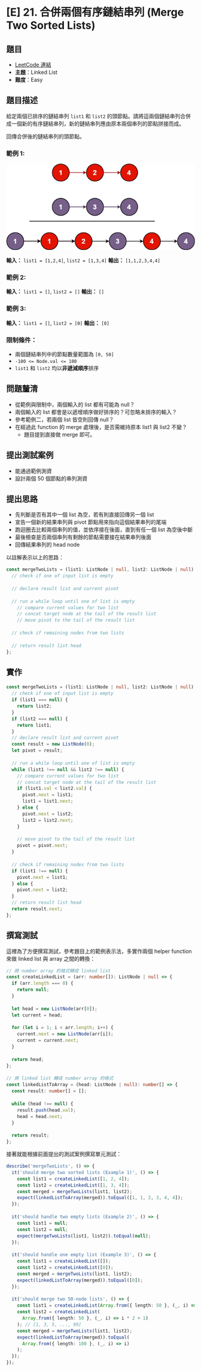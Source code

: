 # [E] 21. 合併兩個有序鏈結串列 (Merge Two Sorted Lists)

## 題目

- [LeetCode 連結](https://leetcode.com/problems/merge-two-sorted-lists)
- **主題**：Linked List
- **難度**：Easy

## 題目描述

給定兩個已排序的鏈結串列 `list1` 和 `list2` 的頭節點。請將這兩個鏈結串列合併成一個新的有序鏈結串列，新的鏈結串列應由原本兩個串列的節點拼接而成。

回傳合併後的鏈結串列的頭節點。

### 範例 1:

![21.jpg](./21.jpg)

**輸入：** `list1 = [1,2,4]`, `list2 = [1,3,4]`
**輸出：** `[1,1,2,3,4,4]`

### 範例 2:

**輸入：** `list1 = []`, `list2 = []`
**輸出：** `[]`

### 範例 3:

**輸入：** `list1 = []`, `list2 = [0]`
**輸出：** `[0]`

### 限制條件：

- 兩個鏈結串列中的節點數量範圍為 `[0, 50]`
- `-100 <= Node.val <= 100`
- `list1` 和 `list2` 均以**非遞減順序**排序

## 問題釐清

- 從範例與限制中，兩個輸入的 list 都有可能為 null？
- 兩個輸入的 list 都會是以遞增順序做好排序的？可忽略未排序的輸入？
- 參考範例二，若兩個 list 皆空則回傳 null？
- 在經過此 function 的 merge 處理後，是否需維持原本 list1 與 list2 不變？
  - 題目提到直接做 merge 即可。

## **提出測試案例**

- 能通過範例測資
- 設計兩個 50 個節點的串列測資

## 提出思路

- 先判斷是否有其中一個 list 為空，若有則直接回傳另一個 list
- 宣告一個新的結果串列與 pivot 節點用來指向這個結果串列的尾端
- 跑迴圈去比較兩個串列的值，並依序接在後面，直到有任一個 list 為空後中斷
- 最後檢查是否兩個串列有剩餘的節點需要接在結果串列後面
- 回傳結果串列的 head node

以註解表示以上的思路：

```ts
const mergeTwoLists = (list1: ListNode | null, list2: ListNode | null) => {
  // check if one of input list is empty

  // declare result list and current pivot

  // run a while loop until one of list is empty
    // compare current values for two list
    // concat target node at the tail of the result list
    // move pivot to the tail of the result list

  // check if remaining nodes from two lists

  // return result list head
};
```

## 實作

```ts
const mergeTwoLists = (list1: ListNode | null, list2: ListNode | null) => {
  // check if one of input list is empty
  if (list1 === null) {
    return list2;
  }
  if (list2 === null) {
    return list1;
  }
  // declare result list and current pivot
  const result = new ListNode(0);
  let pivot = result;

  // run a while loop until one of list is empty
  while (list1 !== null && list2 !== null) {
    // compare current values for two list
    // concat target node at the tail of the result list
    if (list1.val < list2.val) {
      pivot.next = list1;
      list1 = list1.next;
    } else {
      pivot.next = list2;
      list2 = list2.next;
    }

    // move pivot to the tail of the result list
    pivot = pivot.next;
  }

  // check if remaining nodes from two lists
  if (list1 !== null) {
    pivot.next = list1;
  } else {
    pivot.next = list2;
  }
  // return result list head
  return result.next;
};
```

## 撰寫測試

這裡為了方便撰寫測試，參考題目上的範例表示法，多實作兩個 helper function 來做 linked list 與 array 之間的轉換：

```ts
// 將 number array 的格式轉成 linked list
const createLinkedList = (arr: number[]): ListNode | null => {
  if (arr.length === 0) {
    return null;
  }

  let head = new ListNode(arr[0]);
  let current = head;

  for (let i = 1; i < arr.length; i++) {
    current.next = new ListNode(arr[i]);
    current = current.next;
  }

  return head;
};

// 將 linked list 轉成 number array 的格式
const linkedListToArray = (head: ListNode | null): number[] => {
  const result: number[] = [];

  while (head !== null) {
    result.push(head.val);
    head = head.next;
  }

  return result;
};
```

接著就能根據前面提出的測試案例撰寫單元測試：

```ts
describe('mergeTwoLists', () => {
  it('should merge two sorted lists (Example 1)', () => {
    const list1 = createLinkedList([1, 2, 4]);
    const list2 = createLinkedList([1, 3, 4]);
    const merged = mergeTwoLists(list1, list2);
    expect(linkedListToArray(merged)).toEqual([1, 1, 2, 3, 4, 4]);
  });

  it('should handle two empty lists (Example 2)', () => {
    const list1 = null;
    const list2 = null;
    expect(mergeTwoLists(list1, list2)).toEqual(null);
  });

  it('should handle one empty list (Example 3)', () => {
    const list1 = createLinkedList([]);
    const list2 = createLinkedList([0]);
    const merged = mergeTwoLists(list1, list2);
    expect(linkedListToArray(merged)).toEqual([0]);
  });

  it('should merge two 50-node lists', () => {
    const list1 = createLinkedList(Array.from({ length: 50 }, (_, i) => i * 2)); // [0, 2, 4, ..., 98]
    const list2 = createLinkedList(
      Array.from({ length: 50 }, (_, i) => i * 2 + 1)
    ); // [1, 3, 5, ..., 99]
    const merged = mergeTwoLists(list1, list2);
    expect(linkedListToArray(merged)).toEqual(
      Array.from({ length: 100 }, (_, i) => i)
    );
  });
});
```
